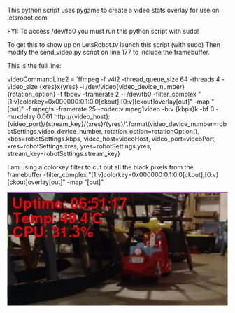 
This python script uses pygame to create a video stats overlay for use on letsrobot.com

FYI: To access /dev/fb0 you must run this python script with sudo!

To get this to show up on LetsRobot.tv launch this script (with sudo)
Then modify the send_video.py script on line 177 to include the framebuffer.

This is the full line:

videoCommandLine2 = 'ffmpeg -f v4l2 -thread_queue_size 64 -threads 4 -video_size {xres}x{yres} -i /dev/video{video_device_number} {rotation_option} -f fbdev -framerate 2 -i /dev/fb0 -filter_complex "[1:v]colorkey=0x000000:0.1:0.0[ckout];[0:v][ckout]overlay[out]" -map "[out]" -f mpegts -framerate 25 -codec:v mpeg1video -b:v {kbps}k -bf 0 -muxdelay 0.001 http://{video_host}:{video_port}/{stream_key}/{xres}/{yres}/'.format(video_device_number=robotSettings.video_device_number, rotation_option=rotationOption(), kbps=robotSettings.kbps, video_host=videoHost, video_port=videoPort, xres=robotSettings.xres, yres=robotSettings.yres, stream_key=robotSettings.stream_key)

I am using a colorkey filter to cut out all the black pixels from the framebuffer
-filter_complex "[1:v]colorkey=0x000000:0.1:0.0[ckout];[0:v][ckout]overlay[out]" -map "[out]"

<img src="https://raw.githubusercontent.com/RyAndrew/letsrobot_pygame_overlay/master/screenshot%20video%20text%20overlay%20with%20pygame%20and%20ffmpeg.jpg">
